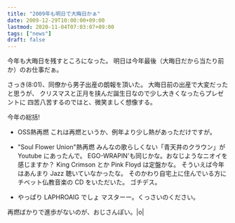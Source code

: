 ```yaml
---
title: "2009年も明日で大晦日かぁ"
date: 2009-12-29T10:00:00+09:00
lastmod: 2020-11-04T07:03:07+09:00
tags: ["news"]
draft: false
---
```


今年も大晦日を残すところになった。
明日は今年最後（大晦日だから当たり前か）のお仕事だぁ。

さっき(8:01)、同僚から男子出産の朗報を頂いた。
大晦日前の出産で大変だったと思うが、
クリスマスと正月を挟んだ誕生日なので少し大きくなったらプレゼントに
四苦八苦するのではと、微笑ましく想像する。

今年の総括!

-   OSS熱再燃 これは再燃というか、例年より少し熱があっただけですが。

-   "Soul Flower Union"熱再燃 みんなの歌らしくない「青天井のクラウン」が
    Youtube にあったんで。
    EGO-WRAPIN'も同じかな。おなじようなニオイを感じますか？ King Crimson
    とか Pink Floyd は定盤かな。 そういえば今年はあんまり Jazz
    聴いていなかったな。
    そのかわり自宅上に住んでいる方にチベット仏教音楽の CD をいただいた。
    ゴチデス。

-   やっぱり LAPHROAIG でしょ マスターー。くっさいのください。

再燃ばかりで進歩がないのが、おじさんぽい。|o|
